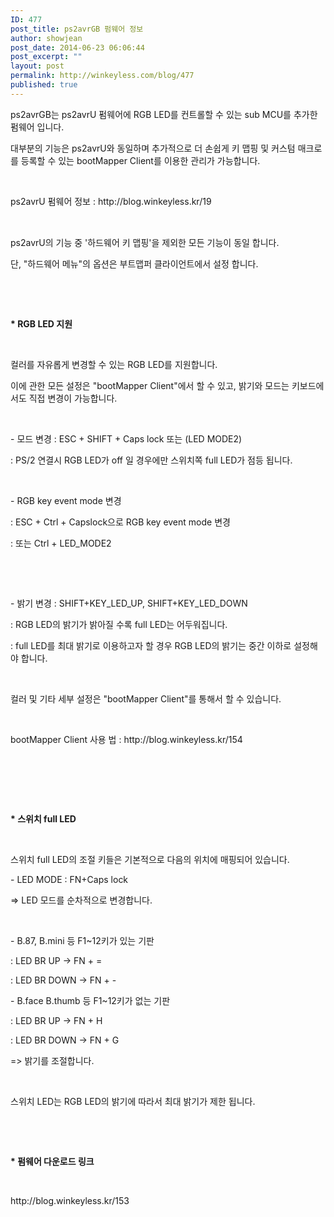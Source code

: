 ```yaml
---
ID: 477
post_title: ps2avrGB 펌웨어 정보
author: showjean
post_date: 2014-06-23 06:06:44
post_excerpt: ""
layout: post
permalink: http://winkeyless.com/blog/477
published: true
---
```

<p>ps2avrGB는 ps2avrU 펌웨어에 RGB LED를 컨트롤할 수 있는 sub MCU를 추가한 펌웨어 입니다.&nbsp;</p><p>대부분의 기능은 ps2avrU와 동일하며 추가적으로 더 손쉽게 키 맵핑 및 커스텀 매크로를 등록할 수 있는 bootMapper Client를 이용한 관리가 가능합니다.</p><p><br /></p><p>ps2avrU 펌웨어 정보 :&nbsp;http://blog.winkeyless.kr/19</p><p><span style="font-size: 9pt; line-height: 1.5; background-color: transparent;"><br /></span></p><p>ps2avrU의 기능 중 '하드웨어 키 맵핑'을 제외한 모든 기능이 동일 합니다.</p><p>단, "하드웨어 메뉴"의 옵션은 부트맵퍼 클라이언트에서 설정 합니다.</p><p><br /></p><p><br /></p><p><b>* RGB LED 지원</b></p><p><br /></p><p>컬러를 자유롭게 변경할 수 있는 RGB LED를 지원합니다.</p><p>이에 관한 모든 설정은 "bootMapper Client"에서 할 수 있고, 밝기와 모드는&nbsp;키보드에서도 직접 변경이 가능합니다.</p><p><br /></p><p>- 모드 변경 : ESC + SHIFT + Caps lock 또는 (LED MODE2)</p><p>: PS/2 연결시 RGB LED가 off 일 경우에만 스위치쪽 full LED가 점등 됩니다.</p><p><br /></p><p>- RGB key event mode 변경</p><p>: ESC + Ctrl + Capslock으로 RGB key event mode 변경</p><p>: 또는 Ctrl + LED_MODE2</p><p><br /></p><p><br /></p><p>- 밝기 변경 : SHIFT+KEY_LED_UP, SHIFT+KEY_LED_DOWN</p><p>: RGB LED의 밝기가 밝아질 수록&nbsp;full LED는 어두워집니다.</p><p>: full LED를 최대 밝기로 이용하고자 할 경우 RGB LED의 밝기는 중간 이하로 설정해야 합니다.</p><p><br /></p><p>컬러 및 기타 세부 설정은 "bootMapper Client"를 통해서 할 수 있습니다.</p><p><br /></p><p>bootMapper Client 사용 법 : http://blog.winkeyless.kr/154</p><div><br /></div><p><br /></p><p><br /></p><p><b>*&nbsp;스위치 full LED</b></p><p><br /></p><p>스위치 full LED의 조절&nbsp;키들은 기본적으로 다음의 위치에 매핑되어 있습니다.</p><p>- LED MODE : FN+Caps lock</p><p>=&gt; LED 모드를 순차적으로 변경합니다.</p><p><br /></p><p>- B.87, B.mini 등 F1~12키가 있는 기판&nbsp;</p><p><span style="background-color: transparent;">:&nbsp;LED BR UP&nbsp;</span>-&gt; FN + =</p><p>: LED BR DOWN&nbsp;-&gt; FN + -</p><p>- B.face B.thumb 등 F1~12키가 없는 기판&nbsp;</p><p>: LED BR UP -&gt; FN + H</p><p>: LED BR DOWN -&gt; FN + G</p><p>=&gt; 밝기를 조절합니다.&nbsp;</p><p><br /></p><p>스위치 LED는 RGB LED의 밝기에 따라서 최대 밝기가 제한 됩니다.</p><p><br /></p><p><br /></p><p><b>* 펌웨어 다운로드 링크</b></p><p><br /></p><p>http://blog.winkeyless.kr/153</p><p><br /></p><p><br /></p><p><br /></p>